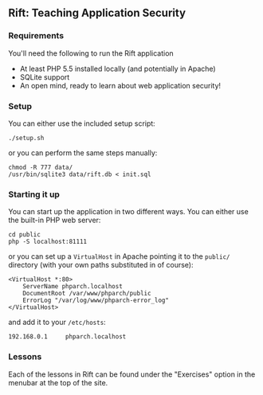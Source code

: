 ## Rift: Teaching Application Security

### Requirements

You'll need the following to run the Rift application

- At least PHP 5.5 installed locally (and potentially in Apache)
- SQLite support
- An open mind, ready to learn about web application security!

### Setup

You can either use the included setup script:

```
./setup.sh
```

or you can perform the same steps manually:

```
chmod -R 777 data/
/usr/bin/sqlite3 data/rift.db < init.sql
```

### Starting it up

You can start up the application in two different ways. You can either use the built-in PHP web server:

```
cd public
php -S localhost:81111
```

or you can set up a `VirtualHost` in Apache pointing it to the `public/` directory (with your own paths
substituted in of course):

```
<VirtualHost *:80>
	ServerName phparch.localhost
	DocumentRoot /var/www/phparch/public
	ErrorLog "/var/log/www/phparch-error_log"
</VirtualHost>
```

and add it to your `/etc/hosts`:

```
192.168.0.1     phparch.localhost
```

### Lessons

Each of the lessons in Rift can be found under the "Exercises" option in the menubar at the top of the site.
